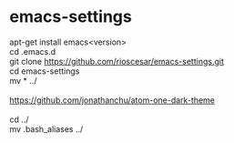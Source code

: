 # emacs-settings

apt-get install emacs\<version\><br>
cd .emacs.d<br>
git clone https://github.com/rioscesar/emacs-settings.git<br>
cd emacs-settings<br>
mv * ../<br>
<br>
https://github.com/jonathanchu/atom-one-dark-theme
<br><br>
cd ../<br>
mv .bash_aliases ../
